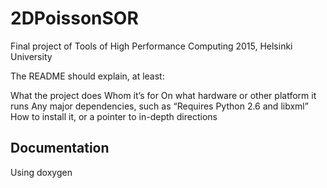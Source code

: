 # 2DPoissonSOR
Final project of Tools of High Performance Computing 2015, Helsinki University

The README should explain, at least:

What the project does
Whom it’s for
On what hardware or other platform it runs
Any major dependencies, such as “Requires Python 2.6 and libxml”
How to install it, or a pointer to in-depth directions

Documentation
-------------

Using doxygen
